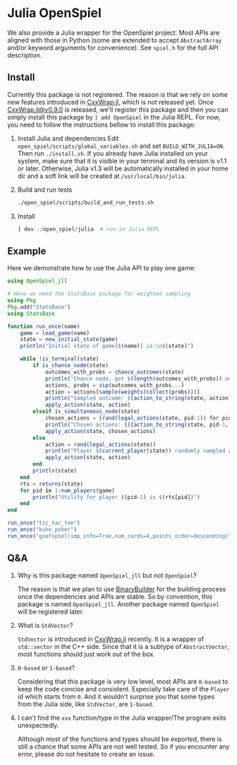 # Julia OpenSpiel

We also provide a Julia wrapper for the OpenSpiel project. Most APIs are aligned with those in Python (some are extended to accept `AbstractArray` and/or keyword arguments for convenience). See `spiel.h` for the full API description.

## Install

Currently this package is not registered. The reason is that we rely on some new features introduced in [CxxWrap.jl](https://github.com/JuliaInterop/CxxWrap.jl), which is not released yet. Once CxxWrap.jl@v0.9.0 is released, we'll register this package and then you can simply install this package by `] add OpenSpiel` in the Julia REPL. For now, you need to follow the instructions bellow to install this package:

1. Install Julia and dependencies
  Edit `open_spiel/scripts/global_variables.sh` and set `BUILD_WITH_JULIA=ON`. Then run `./install.sh`. If you already have Julia installed on your system, make sure that it is visible in your terminal and its version is v1.1 or later. Otherwise, Julia v1.3 will be automatically installed in your home dir and a soft link will be created at `/usr/local/bin/julia`.

1. Build and run tests

    ```bash
    ./open_spiel/scripts/build_and_run_tests.sh
    ```

1. Install
    ```julia
    ] dev ./open_spiel/julia  # run in Julia REPL
    ```

## Example

Here we demonstrate how to use the Julia API to play one game:

```julia
using OpenSpiel_jll

# Here we need the StatsBase package for weighted sampling
using Pkg
Pkg.add("StatsBase")
using StatsBase

function run_once(name)
    game = load_game(name)
    state = new_initial_state(game)
    println("Initial state of game[$(name)] is:\n$(state)")

    while !is_terminal(state)
        if is_chance_node(state)
            outcomes_with_probs = chance_outcomes(state)
            println("Chance node, got $(length(outcomes_with_probs)) outcomes")
            actions, probs = zip(outcomes_with_probs...)
            action = actions[sample(weights(collect(probs)))]
            println("Sampled outcome: $(action_to_string(state, action))")
            apply_action(state, action)
        elseif is_simultaneous_node(state)
            chosen_actions = [rand(legal_actions(state, pid-1)) for pid in 1:num_players(game)]  # in Julia, indices start at 1
            println("Chosen actions: $([action_to_string(state, pid-1, action) for (pid, action) in enumerate(chosen_actions)])")
            apply_action(state, chosen_actions)
        else
            action = rand(legal_actions(state))
            println("Player $(current_player(state)) randomly sampled action: $(action_to_string(state, action))")
            apply_action(state, action)
        end
        println(state)
    end
    rts = returns(state)
    for pid in 1:num_players(game)
        println("Utility for player $(pid-1) is $(rts[pid])")
    end
end

run_once("tic_tac_toe")
run_once("kuhn_poker")
run_once("goofspiel(imp_info=True,num_cards=4,points_order=descending)")
```

## Q&A

1. Why is this package named `OpenSpiel_jll` but not `OpenSpiel`?

    The reason is that we plan to use [BinaryBuilder](https://github.com/JuliaPackaging/BinaryBuilder.jl) for the building process once the dependencies and APIs are stable. So by convention, this package is named `OpenSpiel_jll`. Another package named `OpenSpiel` will be registered later.

1. What is `StdVector`?

    `StdVector` is introduced in [CxxWrap.jl](https://github.com/JuliaInterop/CxxWrap.jl) recently. It is a wrapper of `std::vector` in the C++ side. Since that it is a subtype of `AbstractVector`, most functions should just work out of the box.

1. `0-based` or `1-based`?

    Considering that this package is very low level, most APIs are `0-based` to keep the code concise and consistent. Especially take care of the `Player` id which starts from `0`. And it wouldn't surprise you that some types from the Julia side, like `StdVector`, are `1-based`.

1. I can't find the `xxx` function/type in the Julia wrapper/The program exits unexpectedly.

    Although most of the functions and types should be exported, there is still a chance that some APIs are not well tested. So if you encounter any error, please do not hesitate to create an issue.
